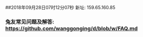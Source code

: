 ##2018年09月28日07时12分07秒 新址: 159.65.160.85
### 兔友常见问题及解答: https://github.com/wanggonging/d/blob/w/FAQ.md

